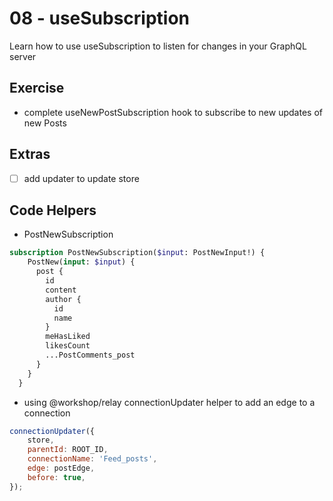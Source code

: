 # 08 - useSubscription

Learn how to use useSubscription to listen for changes in your GraphQL server

## Exercise

- complete useNewPostSubscription hook to subscribe to new updates of new Posts

## Extras

- [ ] add updater to update store

## Code Helpers

- PostNewSubscription
```graphql
subscription PostNewSubscription($input: PostNewInput!) {
    PostNew(input: $input) {
      post {
        id
        content
        author {
          id
          name
        }
        meHasLiked
        likesCount
        ...PostComments_post
      }
    }
  }
```

- using @workshop/relay connectionUpdater helper to add an edge to a connection

```jsx
connectionUpdater({
    store,
    parentId: ROOT_ID,
    connectionName: 'Feed_posts',
    edge: postEdge,
    before: true,
});
```